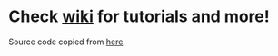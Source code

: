 # Check [wiki](https://github.com/NTP17/Ai-WB2_Series/wiki) for tutorials and more!
Source code copied from [here](https://github.com/ai-thinker-open/ai-thinker-wb2)
